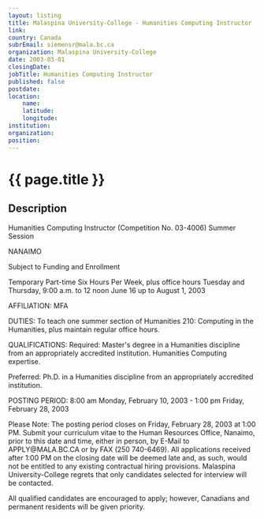 ```yaml
---
layout: listing
title: Malaspina University-College - Humanities Computing Instructor
link:
country: Canada
subrEmail: siemensr@mala.bc.ca
organization: Malaspina University-College 
date: 2003-03-01
closingDate: 
jobTitle: Humanities Computing Instructor
published: false
postdate:
location:
	name: 
	latitude: 
	longitude: 
institution: 
organization: 
position: 
--- 
```



# {{ page.title }}

## Description


<p>Humanities Computing Instructor (Competition No. 03-4006) Summer Session</p>

<p>NANAIMO</p>

<p>Subject to Funding and Enrollment</p>

<p>Temporary Part-time Six Hours Per Week, plus office hours Tuesday and Thursday, 9:00 a.m. to 12 noon June 16 up to August 1, 2003</p>

<p>AFFILIATION: MFA</p>

<p>DUTIES: To teach one summer section of Humanities 210: Computing in the Humanities, plus maintain regular office hours.</p>

<p>QUALIFICATIONS: Required: Master's degree in a Humanities discipline from an appropriately accredited institution. Humanities Computing expertise.</p>

<p>Preferred: Ph.D. in a Humanities discipline from an appropriately accredited institution.</p>

<p>POSTING PERIOD: 8:00 am Monday, February 10, 2003 - 1:00 pm Friday, February 28, 2003
</p>
<p>Please Note: The posting period closes on Friday, February 28, 2003 at 1:00 PM. Submit your curriculum vitae to the Human Resources Office, Nanaimo, prior to this date and time, either in person, by E-Mail to APPLY@MALA.BC.CA or by FAX (250 740-6469). All applications received after 1:00 PM on the closing date will be deemed late and, as such, would not be entitled to any existing contractual hiring provisions. Malaspina University-College regrets that only candidates selected for interview will be contacted.</p>

<p>All qualified candidates are encouraged to apply; however, Canadians and permanent residents will be given priority.</p>

